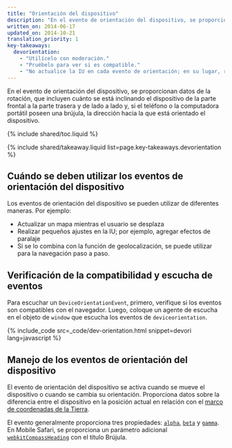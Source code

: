 ```yaml
---
title: "Orientación del dispositivo"
description: "En el evento de orientación del dispositivo, se proporcionan datos de la rotación, que incluyen cuánto se está inclinando el dispositivo de la parte frontal a la parte trasera y de lado a lado y, si el teléfono o la computadora portátil poseen una brújula, la dirección hacia la que está orientado el dispositivo."
written_on: 2014-06-17
updated_on: 2014-10-21
translation_priority: 1
key-takeaways:
  devorientation: 
    - "Utilícelo con moderación."
    - "Pruébelo para ver si es compatible."
    - "No actualice la IU en cada evento de orientación; en su lugar, realice la sincronización con <code>requestAnimationFrame</code>."
---
```


<p class="intro">
  En el evento de orientación del dispositivo, se proporcionan datos de la rotación, que incluyen cuánto se está inclinando el dispositivo de la parte frontal a la parte trasera y de lado a lado y, si el teléfono o la computadora portátil poseen una brújula, la dirección hacia la que está orientado el dispositivo.
</p>

{% include shared/toc.liquid %}

{% include shared/takeaway.liquid list=page.key-takeaways.devorientation %}

## Cuándo se deben utilizar los eventos de orientación del dispositivo

Los eventos de orientación del dispositivo se pueden utilizar de diferentes maneras.  Por ejemplo:

<ul>
  <li>Actualizar un mapa mientras el usuario se desplaza</li>
  <li>Realizar pequeños ajustes en la IU; por ejemplo, agregar efectos de paralaje</li>
  <li>Si se lo combina con la función de geolocalización, se puede utilizar para la navegación paso a paso.</li>
</ul>

## Verificación de la compatibilidad y escucha de eventos

Para escuchar un `DeviceOrientationEvent`, primero, verifique si los eventos
son compatibles con el navegador.  Luego, coloque un agente de escucha en el objeto de `window` 
que escucha los eventos de `deviceorientation`. 

{% include_code src=_code/dev-orientation.html snippet=devori lang=javascript %}

## Manejo de los eventos de orientación del dispositivo

El evento de orientación del dispositivo se activa cuando se mueve el dispositivo o cuando se cambia su 
orientación.  Proporciona datos sobre la diferencia entre el dispositivo en 
la posición actual en relación con el <a href="index.html#earth-coordinate-frame">
marco de coordenadas de la Tierra</a>.

El evento generalmente proporciona tres propiedades: 
<a href="index.html#rotation-data">`alpha`</a>, 
<a href="index.html#rotation-data">`beta`</a> y 
<a href="index.html#rotation-data">`gamma`</a>.  En Mobile Safari, se proporciona un
parámetro adicional <a href="https://developer.apple.com/library/safari/documentation/SafariDOMAdditions/Reference/DeviceOrientationEventClassRef/DeviceOrientationEvent/DeviceOrientationEvent.html">`webkitCompassHeading`</a> con el título
Brújula.


